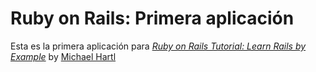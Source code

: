 # Ruby on Rails: Primera aplicación

Esta es la primera aplicación para [*Ruby on Rails Tutorial: Learn Rails by Example*](http://railstutorial.org) by [Michael Hartl](http://michaelhartl.com)